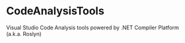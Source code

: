 # CodeAnalysisTools

Visual Studio Code Analysis tools powered by .NET Compiler Platform (a.k.a. Roslyn)

